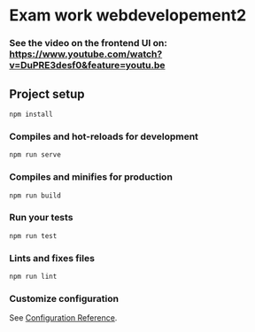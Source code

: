 # Exam work webdevelopement2 

### See the video on the frontend UI on: https://www.youtube.com/watch?v=DuPRE3desf0&feature=youtu.be


## Project setup
```
npm install
```

### Compiles and hot-reloads for development
```
npm run serve
```

### Compiles and minifies for production
```
npm run build
```

### Run your tests
```
npm run test
```

### Lints and fixes files
```
npm run lint
```

### Customize configuration
See [Configuration Reference](https://cli.vuejs.org/config/).
